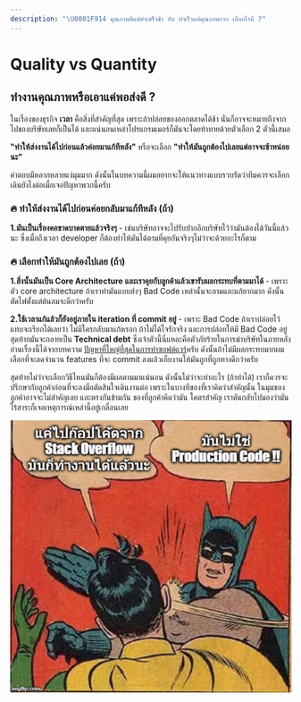 ```yaml
---
description: "\U0001F914 คุณภาพดีแต่ทำเสร็จช้า กับ ทำเร็วแต่คุณภาพกาก เลือกไรดี ?"
---
```


# Quality vs Quantity

## ทำงานคุณภาพหรือเอาแค่พอส่งดี ?

ในเรื่องของธุรกิจ **เวลา** คือสิ่งที่สำคัญที่สุด เพราะถ้าปล่อยของออกตลาดได้ช้า นั่นก็อาจจะหมายถึงจากไปของบริษัทเลยก็เป็นได้ และแน่นอนเหล่าโปรแกรมเมอร์ก็มันจะโดยท้าทายด้วยตัวเลือก 2 ตัวนี้เสมอ

**"ทำให้ส่งงานได้ไปก่อนแล้วค่อยมาแก้ทีหลัง"** หรือจะเลือก **"ทำให้มันถูกต้องไปเลยแต่อาจจะช้าหน่อยนะ"**

คำตอบมีหลากหลายแง่มุมมาก ดังนั้นในบทความนี้ผมอยากจะให้แนวทางแบบรวบรัดว่าทีมควรจะเลือกเดินยังไงต่อเมื่อเจอปัญหาพวกนี้ครับ

### 🔥 ทำให้ส่งงานได้ไปก่อนค่อยกลับมาแก้ทีหลัง \(ถ้า\)

**1.มันเป็นเรื่องคอขาดบาดตายแล้วจริงๆ** - เช่นบริษัทอาจจะไปรับปากอีกบริษัทไว้ว่ามันต้องได้วันนี้แล้วนะ ซึ่งเมื่อถึงเวลา developer ก็ต้องทำให้มันได้ตามที่คุยกันจริงๆไม่ว่าจะด้วยอะไรก็ตาม

### 🔥 เลือกทำให้มันถูกต้องไปเลย \(ถ้า\)

**1.สิ่งนั้นมันเป็น Core Architecture และเราคุยกับลูกค้าแล้วเขารับผลกระทบที่ตามมาได้** - เพราะตัว core architecture ถ้าเราทำมันแบบส่งๆ Bad Code เหล่านั้นจะลามและแก้ยากมาก ดังนั้นตัดไฟตั้งแต่ต้นลมจะดีกว่าครับ

**2.ใช้เวลาแก้แล้วก็ยังอยู่ภายใน iteration ที่ commit อยู่** - เพราะ Bad Code ถ้าเราปล่อยไว้แทบจะเรียกได้เลยว่า ไม่มีใครกลับมาแก้หรอก ถ้าไม่ได้ใจรักจริง และการปล่อยให้มี Bad Code อยู่สุดท้ายมันจะกลายเป็น **Technical debt** ซึ่งเจ้าตัวนี้นี่แหละคือตัวภัยร้ายในการฆ่าบริษัทในภายหลัง อ่านเรื่องนี้ได้จากบทความ [ปัญหาที่ใหญ่ที่สุดในการทำซอฟต์แวร์](https://saladpuk.gitbook.io/learn/v/tips/why-software-fail)ครับ ดังนั้นถ้าไม่มีผลกระทบมากผมเลือกที่จะลดจำนวน features ที่จะ commit ลงแล้วเก็บงานให้มันถูกที่ถูกทางดีกว่าครับ

สุดท้ายไม่ว่าจะเลือกวิธีไหนมันก็ต้องมีผลตามมาแน่นอน ดังนั้นไม่ว่าจะทำอะไร \(ถ้าทำได้\) เราก็ควรจะปรึกษากับลูกค้าก่อนที่จะลงมือตัดสินใจเดินงานต่อ เพราะในบางทีของที่เราคิดว่าสำคัญนั้น ในมุมของลูกค้าอาจจะไม่สำคัญเลย และตรงกันข้ามกัน ของที่ลูกค้าคิดว่ามัน โคตรสำคัญ เราดันกลับไปมองว่ามันไร้สาระก็เจอเหตุการณ์เหล่านี้อยู่เกลื่อนเลย

![](.gitbook/assets/production-code.jpg)


